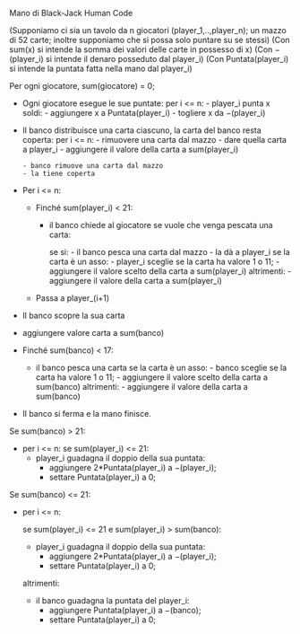 Mano di Black-Jack Human Code

(Supponiamo ci sia un tavolo da n giocatori (player_1,..,player_n); un mazzo di 52 carte; inoltre supponiamo che si possa solo puntare su se stessi)
(Con sum(x) si intende la somma dei valori delle carte in possesso di x)
(Con $-$(player_i) si intende il denaro posseduto dal player_i)
(Con Puntata(player_i) si intende la puntata fatta nella mano dal player_i)


Per ogni giocatore, sum(giocatore) = 0; 

- Ogni giocatore esegue le sue puntate:
    per i <= n: 
        - player_i punta x soldi:
            - aggiungere x a Puntata(player_i)
            - togliere x da $-$(player_i)
    
- Il banco distribuisce una carta ciascuno, la carta del banco resta coperta:
     per i <= n:
        - rimuovere una carta dal mazzo
        - dare quella carta a player_i
        - aggiungere il valore della carta a sum(player_i)

      - banco rimuove una carta dal mazzo
      - la tiene coperta 
   
- Per i <= n: 
   - Finché sum(player_i) < 21:
     - il banco chiede al giocatore se vuole che venga pescata una carta:

         se si:
           - il banco pesca una carta dal mazzo
           - la dà a player_i
           se la carta è un asso: 
              - player_i sceglie se la carta ha valore 1 o 11;
              - aggiungere il valore scelto della carta a sum(player_i)
           altrimenti:
              - aggiungere il valore della carta a sum(player_i)

   - Passa a player_(i+1)


- Il banco scopre la sua carta
- aggiungere valore carta a sum(banco)

- Finché sum(banco) < 17: 
   - il banco pesca una carta
      se la carta è un asso: 
            - banco sceglie se la carta ha valore 1 o 11;
            - aggiungere il valore scelto della carta a sum(banco)
      altrimenti:
            - aggiungere il valore della carta a sum(banco)

  

- Il banco si ferma e la mano finisce. 

Se sum(banco) > 21:
   - per i <= n:
     se sum(player_i) <= 21:
        - player_i guadagna il doppio della sua puntata:
            - aggiungere 2*Puntata(player_i) a $-$(player_i);
            - settare Puntata(player_i) a 0;

Se sum(banco) <= 21:
   - per i <= n:

     se sum(player_i) <= 21 e sum(player_i) > sum(banco):
        - player_i guadagna il doppio della sua puntata:
            - aggiungere 2*Puntata(player_i) a $-$(player_i);
            - settare Puntata(player_i) a 0;

     altrimenti: 
        - il banco guadagna la puntata del player_i:
            - aggiungere Puntata(player_i) a $-$(banco);
            - settare Puntata(player_i) a 0;
    




       
   